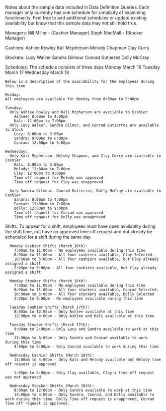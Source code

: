 Notes about the sample data included in Data Definition Queries.
    Each manager only currently has one schedule for simplicity of examining functionality.
    Feel free to add additional schedules or update existing availability but know that this sample data may not still hold true. 



Managers:
    Bill Miller - (Cashier Manager)
    Steph MacMall - (Stocker Manager)

Cashiers:
    Ashlee Rowley
    Kali Mcpherson
    Melody Chapman
    Clay Curry

Stockers:
    Lucy Walker
    Sandra Gilmour
    Conrad Gutierrez
    Dolly McCray


Schedules:
    The schedule consists of three days
        Monday  March 16
        Tuesday March 17
        Wednesday March 18

    Below is a description of the availability for the employees during this time

    Monday:
    All employees are available for Monday from 8:00am to 5:00pm
    
    Tuesday:
      Only Ashlee Rowley and Kali Mcpherson are available to Cashier
        Ashlee: 8:00am to 4:00pm
        Kali: 11:00am to 7:00pm
      Only Lucy Walker, Sandra Gilmor, and Conrad Gutierrez are available to Stock
        Lucy: 6:00am to 2:00pm
        Sandra: 9:00am to 6:00pm
        Conrad: 12:00pm to 9:00pm
      
    Wednesday:
      Only Kali Mcpherson, Melody Chapman, and Clay Curry are available to Cashier
        Kali: 8:00am to 4:00pm
        Melody: 11:00am to 7:00pm
        Clay: 12:00pm to 9:00pm
        Time off request for Melody was approved
        Time off request for Clay was unapproved
    
      Only Sandra Gilmour, Conrad Gutierrez, Dolly McCray are available to Cashier
        Sandra: 8:00am to 4:00pm
        Conrad: 11:00am to 7:00pm
        Dolly: 12:00pm to 9:00pm
        Time off request for Conrad was approved
        Time off request for Dolly was unapproved

  Shifts:
        To appear for a shift, employees must have open availablity during the shift time, not have an approved time off request and not already be scheduled for a shift during the same day. 

      Monday Cashier Shifts (March 16th): 
        7:00am to 11:00am - No employees available during this time
        8:00am to 11:00am - All four cashiers available, Clay Selected.
        10:00am to 5:00pm - All four cashiers available, but Clay already assigned a shift
        2:00pm to 5:00pm - All four cashiers available, but Clay already assigned a shift

      Monday Stocker Shifts (March 16th): 
        7:00am to 11:00am - No employees available during this time
        8:00am to 11:00am - All four stockers available, Conrad Selected.
        10:00am to 5:00pm - All four stockers available, Dolly Selected
        2:00pm to 9:00pm - No employees available during this time
    
      Tuesday Cashier Shifts (March 17th): 
        8:00am to 12:00am - Only Ashlee available at this time
        12:00pm to 4:00pm - Only Ashlee and Kali available at this time

      Tuesday Stocker Shifts (March 17th): 
        9:00am to 2:00pm - Only Lucy and Sandra available to work at this time
        12:00pm to 6:00pm - Only Sandra and Conrad available to work during this time
        4:00pm to 9:00pm - Only Conrad available to work during this time

      Wednesday Cashier Shifts (March 18th): 
        11:00am to 4:00pm - Only Kali and Melody available but Melody time off request is approved

        1:00pm to 8:00pm - Only Clay available, Clay's time off request was not approved

      Wednesday Stocker Shifts (March 18th): 
        8:00am to 12:00pm - Only Sandra available to work at this time
        12:00pm to 4:00pm - Only Sandra, Conrad, and Dolly available to work during this time. Dolly Time off request is unapproved, Conrad Time off request is approved. 
